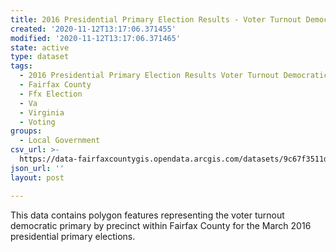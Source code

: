 ```yaml
---
title: 2016 Presidential Primary Election Results - Voter Turnout Democratic Primary
created: '2020-11-12T13:17:06.371455'
modified: '2020-11-12T13:17:06.371465'
state: active
type: dataset
tags:
  - 2016 Presidential Primary Election Results Voter Turnout Democratic Primary
  - Fairfax County
  - Ffx Election
  - Va
  - Virginia
  - Voting
groups:
  - Local Government
csv_url: >-
  https://data-fairfaxcountygis.opendata.arcgis.com/datasets/9c67f3511d4d4e89bbba2dae367b2ce7_2.csv?outSR=%7B%22latestWkid%22%3A2283%2C%22wkid%22%3A102746%7D
json_url: ''
layout: post

---
```

This data contains polygon features representing the voter turnout democratic primary by precinct within Fairfax County for the March 2016 presidential primary elections.
